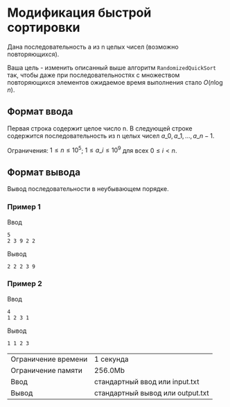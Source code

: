 # Модификация быстрой сортировки

Дана последовательность a из n целых чисел (возможно повторяющихся).

Ваша цель - изменить описанный выше алгоритм `RandomizedQuickSort` так, чтобы даже при последовательностях с множеством повторяющихся элементов ожидаемое время выполнения стало $O(n \log n)$.

## Формат ввода

Первая строка содержит целое число n. В следующей строке содержится последовательность из n целых чисел $a\_0, a\_1, \dotsc, a\_{n-1}$​.

Ограничения: $1 \le n \le 10^5$; $1 \le a\_i \le 10^9$ для всех $0 \le i \lt n$.

## Формат вывода

Вывод последовательности в неубывающем порядке.

### Пример 1

Ввод

    5
    2 3 9 2 2
    

Вывод

    2 2 2 3 9 
    

### Пример 2

Ввод

    4
    1 2 3 1
    

Вывод

    1 1 2 3 
    

<table>
 <tr class="time-limit">
    <td class="property-title">Ограничение времени</td>
    <td>1&nbsp;секунда</td>
 </tr>
 <tr class="memory-limit">
    <td class="property-title">Ограничение памяти</td>
    <td>256.0Mb</td>
 </tr>
 <tr class="input-file">
    <td class="property-title">Ввод</td>
    <td colspan="1">стандартный ввод или input.txt</td>
 </tr>
 <tr class="output-file">
    <td class="property-title">Вывод</td>
    <td colspan="1">стандартный вывод или output.txt</td>
 </tr>
</table>
